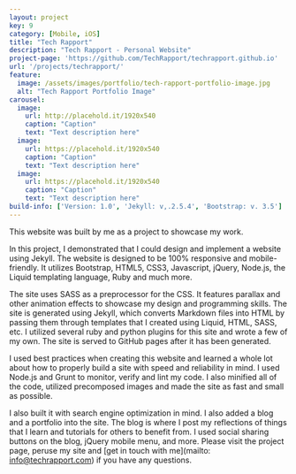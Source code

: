 ```yaml
---
layout: project
key: 9
category: [Mobile, iOS]
title: "Tech Rapport"
description: "Tech Rapport - Personal Website"
project-page: 'https://github.com/TechRapport/techrapport.github.io'
url: '/projects/techrapport/'
feature:
  image: /assets/images/portfolio/tech-rapport-portfolio-image.jpg
  alt: "Tech Rapport Portfolio Image"
carousel:
  image:
    url: http://placehold.it/1920x540
    caption: "Caption"
    text: "Text description here"
  image:
    url: https://placehold.it/1920x540
    caption: "Caption"
    text: "Text description here"
  image:
    url: https://placehold.it/1920x540
    caption: "Caption"
    text: "Text description here"
build-info: ['Version: 1.0', 'Jekyll: v,.2.5.4', 'Bootstrap: v. 3.5']
---
```


This website was built by me as a project to showcase my work.

In this project, I demonstrated that I could design and implement a website using Jekyll. The website is designed to be 100% responsive and mobile-friendly. It utilizes Bootstrap, HTML5, CSS3, Javascript, jQuery, Node.js, the Liquid templating language, Ruby and much more.

The site uses SASS as a preprocessor for the CSS. It features parallax and other animation effects to showcase my design and programming skills. The site is generated using Jekyll, which converts Markdown files into HTML by passing them through templates that I created using Liquid, HTML, SASS, etc. I utilized several ruby and python plugins for this site and wrote a few of my own. The site is served to GitHub pages after it has been generated.

I used best practices when creating this website and learned a whole lot about how to properly build a site with speed and reliability in mind. I used Node.js and Grunt to monitor, verify and lint my code. I also minified all of the code, utilized precomposed images and made the site as fast and small as possible.

I also built it with search engine optimization in mind. I also added a blog and a portfolio into the site. The blog is where I post my reflections of things that I learn and tutorials for others to benefit from. I used social sharing buttons on the blog, jQuery mobile menu, and more. Please visit the project page, peruse my site and [get in touch with me](mailto: info@techrapport.com) if you have any questions.